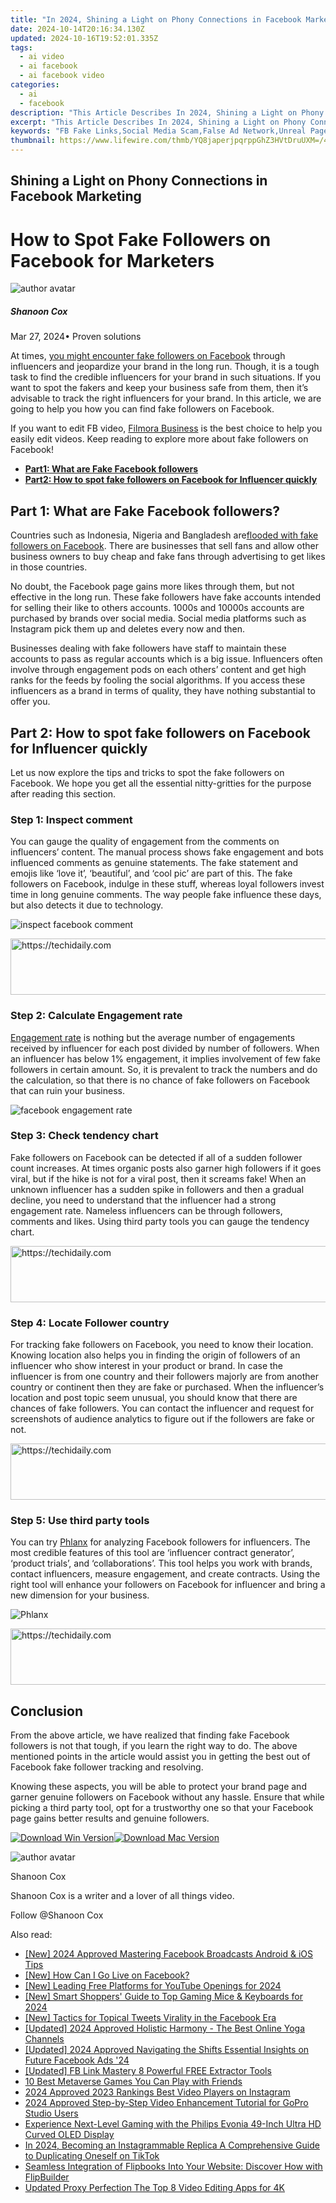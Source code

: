 ```yaml
---
title: "In 2024, Shining a Light on Phony Connections in Facebook Marketing"
date: 2024-10-14T20:16:34.130Z
updated: 2024-10-16T19:52:01.335Z
tags:
  - ai video
  - ai facebook
  - ai facebook video
categories:
  - ai
  - facebook
description: "This Article Describes In 2024, Shining a Light on Phony Connections in Facebook Marketing"
excerpt: "This Article Describes In 2024, Shining a Light on Phony Connections in Facebook Marketing"
keywords: "FB Fake Links,Social Media Scam,False Ad Network,Unreal Pages,Deceptive Promos,Imposter Connections,Bogus Facebook Tactics"
thumbnail: https://www.lifewire.com/thmb/YQ8japerjpqrppGhZ3HVtDruUXM=/400x300/filters:no_upscale():max_bytes(150000):strip_icc()/is-hulu-down-or-is-it-you-4802265-2779bb5af85946508569c56d3c726346.jpg
---
```


## Shining a Light on Phony Connections in Facebook Marketing

# How to Spot Fake Followers on Facebook for Marketers

![author avatar](https://images.wondershare.com/filmora/article-images/shannon-cox.jpg)

##### Shanoon Cox

 Mar 27, 2024• Proven solutions

At times, [you might encounter fake followers on Facebook](https://www.nytimes.com/interactive/2018/01/27/technology/social-media-bots.html) through influencers and jeopardize your brand in the long run. Though, it is a tough task to find the credible influencers for your brand in such situations. If you want to spot the fakers and keep your business safe from them, then it’s advisable to track the right influencers for your brand. In this article, we are going to help you how you can find fake followers on Facebook.

If you want to edit FB video, [Filmora Business](https://tools.techidaily.com/wondershare/filmora/download/) is the best choice to help you easily edit videos. Keep reading to explore more about fake followers on Facebook!

* [**Part1: What are Fake Facebook followers**](#part1)
* [**Part2: How to spot fake followers on Facebook for Influencer quickly**](#part2)

## Part 1: What are Fake Facebook followers?

Countries such as Indonesia, Nigeria and Bangladesh are[flooded with fake followers on Facebook](https://economictimes.indiatimes.com/tech/internet/shadow-of-bot-followers-and-fake-likes-mars-social-media-influencers/articleshow/64674668.cms). There are businesses that sell fans and allow other business owners to buy cheap and fake fans through advertising to get likes in those countries.

No doubt, the Facebook page gains more likes through them, but not effective in the long run. These fake followers have fake accounts intended for selling their like to others accounts. 1000s and 10000s accounts are purchased by brands over social media. Social media platforms such as Instagram pick them up and deletes every now and then.

Businesses dealing with fake followers have staff to maintain these accounts to pass as regular accounts which is a big issue. Influencers often involve through engagement pods on each others’ content and get high ranks for the feeds by fooling the social algorithms. If you access these influencers as a brand in terms of quality, they have nothing substantial to offer you.

## Part 2: How to spot fake followers on Facebook for Influencer quickly

Let us now explore the tips and tricks to spot the fake followers on Facebook. We hope you get all the essential nitty-gritties for the purpose after reading this section.

### Step 1: Inspect comment

You can gauge the quality of engagement from the comments on influencers’ content. The manual process shows fake engagement and bots influenced comments as genuine statements. The fake statement and emojis like ‘love it’, ‘beautiful’, and ‘cool pic’ are part of this. The fake followers on Facebook, indulge in these stuff, whereas loyal followers invest time in long genuine comments. The way people fake influence these days, but also detects it due to technology.

![inspect facebook comment](https://images.wondershare.com/filmora/article-images/facebook-comment.JPG)

<!-- affiliate ads begin -->
<a href="https://bluettide.pxf.io/c/5597632/2141683/17092" target="_top" id="2141683">
  <img src="//a.impactradius-go.com/display-ad/17092-2141683" border="0" alt="https://techidaily.com" width="728" height="90"/>
</a>
<img height="0" width="0" src="https://bluettide.pxf.io/i/5597632/2141683/17092" style="position:absolute;visibility:hidden;" border="0" />
<!-- affiliate ads end -->

### Step 2: Calculate Engagement rate

[Engagement rate](https://trackmaven.com/marketing-dictionary/engagement-rate/) is nothing but the average number of engagements received by influencer for each post divided by number of followers. When an influencer has below 1% engagement, it implies involvement of few fake followers in certain amount. So, it is prevalent to track the numbers and do the calculation, so that there is no chance of fake followers on Facebook that can ruin your business.

![facebook engagement rate](https://images.wondershare.com/filmora/article-images/engagement-rate-facebook.JPG)

### Step 3: Check tendency chart

Fake followers on Facebook can be detected if all of a sudden follower count increases. At times organic posts also garner high followers if it goes viral, but if the hike is not for a viral post, then it screams fake! When an unknown influencer has a sudden spike in followers and then a gradual decline, you need to understand that the influencer had a strong engagement rate. Nameless influencers can be through followers, comments and likes. Using third party tools you can gauge the tendency chart.

<!-- affiliate ads begin -->
<a href="https://appsumo.8odi.net/c/5597632/2123732/7443" target="_top" id="2123732">
  <img src="//a.impactradius-go.com/display-ad/7443-2123732" border="0" alt="https://techidaily.com" width="600" height="90"/>
</a>
<img height="0" width="0" src="https://appsumo.8odi.net/i/5597632/2123732/7443" style="position:absolute;visibility:hidden;" border="0" />
<!-- affiliate ads end -->

### Step 4: Locate Follower country

For tracking fake followers on Facebook, you need to know their location. Knowing location also helps you in finding the origin of followers of an influencer who show interest in your product or brand. In case the influencer is from one country and their followers majorly are from another country or continent then they are fake or purchased. When the influencer’s location and post topic seem unusual, you should know that there are chances of fake followers. You can contact the influencer and request for screenshots of audience analytics to figure out if the followers are fake or not.

<!-- affiliate ads begin -->
<a href="https://ephamedtechinc.pxf.io/c/5597632/2137225/26400" target="_top" id="2137225">
  <img src="//a.impactradius-go.com/display-ad/26400-2137225" border="0" alt="https://techidaily.com" width="728" height="90"/>
</a>
<img height="0" width="0" src="https://ephamedtechinc.pxf.io/i/5597632/2137225/26400" style="position:absolute;visibility:hidden;" border="0" />
<!-- affiliate ads end -->

### Step 5: Use third party tools

You can try [Phlanx](https://phlanx.com/) for analyzing Facebook followers for influencers. The most credible features of this tool are ‘influencer contract generator’, ‘product trials’, and ‘collaborations’. This tool helps you work with brands, contact influencers, measure engagement, and create contracts. Using the right tool will enhance your followers on Facebook for influencer and bring a new dimension for your business.

![Phlanx](https://images.wondershare.com/filmora/article-images/Phlanx.JPG)

<!-- affiliate ads begin -->
<a href="https://appsumo.8odi.net/c/5597632/2123739/7443" target="_top" id="2123739">
  <img src="//a.impactradius-go.com/display-ad/7443-2123739" border="0" alt="https://techidaily.com" width="728" height="90"/>
</a>
<img height="0" width="0" src="https://appsumo.8odi.net/i/5597632/2123739/7443" style="position:absolute;visibility:hidden;" border="0" />
<!-- affiliate ads end -->

## Conclusion

From the above article, we have realized that finding fake Facebook followers is not that tough, if you learn the right way to do. The above mentioned points in the article would assist you in getting the best out of Facebook fake follower tracking and resolving.

Knowing these aspects, you will be able to protect your brand page and garner genuine followers on Facebook without any hassle. Ensure that while picking a third party tool, opt for a trustworthy one so that your Facebook page gains better results and genuine followers.

[![Download Win Version](https://images.wondershare.com/filmora/guide/download-btn-win.jpg)](https://tools.techidaily.com/wondershare/filmora/download/)[![Download Mac Version](https://images.wondershare.com/filmora/guide/download-btn-mac.jpg)](https://tools.techidaily.com/wondershare/filmora/download/)

![author avatar](https://images.wondershare.com/filmora/article-images/shannon-cox.jpg)

Shanoon Cox

Shanoon Cox is a writer and a lover of all things video.

Follow @Shanoon Cox

<ins class="adsbygoogle"
      style="display:block"
      data-ad-client="ca-pub-7571918770474297"
      data-ad-slot="8358498916"
      data-ad-format="auto"
      data-full-width-responsive="true"></ins>

<span class="atpl-alsoreadstyle">Also read:</span>
<div><ul>
<li><a href="https://facebook-video-content.techidaily.com/new-2024-approved-mastering-facebook-broadcasts-android-and-ios-tips/"><u>[New] 2024 Approved Mastering Facebook Broadcasts Android & iOS Tips</u></a></li>
<li><a href="https://facebook-video-content.techidaily.com/new-how-can-i-go-live-on-facebook/"><u>[New] How Can I Go Live on Facebook?</u></a></li>
<li><a href="https://youtube-tips.techidaily.com/eading-free-platforms-for-youtube-openings-for-2024/"><u>[New] Leading Free Platforms for YouTube Openings for 2024</u></a></li>
<li><a href="https://screen-sharing-recording.techidaily.com/new-smart-shoppers-guide-to-top-gaming-mice-and-keyboards-for-2024/"><u>[New] Smart Shoppers' Guide to Top Gaming Mice & Keyboards for 2024</u></a></li>
<li><a href="https://facebook-video-content.techidaily.com/new-tactics-for-topical-tweets-virality-in-the-facebook-era/"><u>[New] Tactics for Topical Tweets Virality in the Facebook Era</u></a></li>
<li><a href="https://eaxpv-info.techidaily.com/updated-2024-approved-holistic-harmony-the-best-online-yoga-channels/"><u>[Updated] 2024 Approved Holistic Harmony - The Best Online Yoga Channels</u></a></li>
<li><a href="https://facebook-video-content.techidaily.com/updated-2024-approved-navigating-the-shifts-essential-insights-on-future-facebook-ads-24/"><u>[Updated] 2024 Approved Navigating the Shifts Essential Insights on Future Facebook Ads '24</u></a></li>
<li><a href="https://facebook-video-content.techidaily.com/updated-fb-link-mastery-8-powerful-free-extractor-tools/"><u>[Updated] FB Link Mastery 8 Powerful FREE Extractor Tools</u></a></li>
<li><a href="https://extra-resources.techidaily.com/10-best-metaverse-games-you-can-play-with-friends/"><u>10 Best Metaverse Games You Can Play with Friends</u></a></li>
<li><a href="https://facebook-video-content.techidaily.com/2024-approved-2023-rankings-best-video-players-on-instagram/"><u>2024 Approved 2023 Rankings Best Video Players on Instagram</u></a></li>
<li><a href="https://article-posts.techidaily.com/2024-approved-step-by-step-video-enhancement-tutorial-for-gopro-studio-users/"><u>2024 Approved Step-by-Step Video Enhancement Tutorial for GoPro Studio Users</u></a></li>
<li><a href="https://buynow-info.techidaily.com/experience-next-level-gaming-with-the-philips-evonia-49-inch-ultra-hd-curved-oled-display/"><u>Experience Next-Level Gaming with the Philips Evonia 49-Inch Ultra HD Curved OLED Display</u></a></li>
<li><a href="https://tiktok-videos.techidaily.com/in-2024-becoming-an-instagrammable-replica-a-comprehensive-guide-to-duplicating-oneself-on-tiktok/"><u>In 2024, Becoming an Instagrammable Replica A Comprehensive Guide to Duplicating Oneself on TikTok</u></a></li>
<li><a href="https://win-marvelous.techidaily.com/seamless-integration-of-flipbooks-into-your-website-discover-how-with-flipbuilder/"><u>Seamless Integration of Flipbooks Into Your Website: Discover How with FlipBuilder</u></a></li>
<li><a href="https://ai-video-tools.techidaily.com/updated-proxy-perfection-the-top-8-video-editing-apps-for-4k/"><u>Updated Proxy Perfection The Top 8 Video Editing Apps for 4K</u></a></li>
</ul></div>

